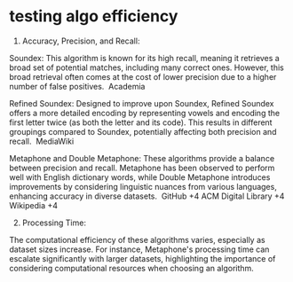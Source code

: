 
# testing algo efficiency

1. Accuracy, Precision, and Recall:

Soundex: This algorithm is known for its high recall, meaning it retrieves a broad set of potential matches, including many correct ones. However, this broad retrieval often comes at the cost of lower precision due to a higher number of false positives. ​
Academia

Refined Soundex: Designed to improve upon Soundex, Refined Soundex offers a more detailed encoding by representing vowels and encoding the first letter twice (as both the letter and its code). This results in different groupings compared to Soundex, potentially affecting both precision and recall. ​
MediaWiki

Metaphone and Double Metaphone: These algorithms provide a balance between precision and recall. Metaphone has been observed to perform well with English dictionary words, while Double Metaphone introduces improvements by considering linguistic nuances from various languages, enhancing accuracy in diverse datasets. ​
GitHub
+4
ACM Digital Library
+4
Wikipedia
+4

2. Processing Time:

The computational efficiency of these algorithms varies, especially as dataset sizes increase. For instance, Metaphone's processing time can escalate significantly with larger datasets, highlighting the importance of considering computational resources when choosing an algorithm.
